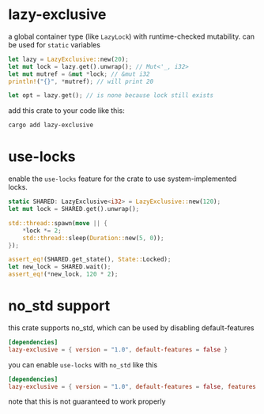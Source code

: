 # lazy-exclusive
a global container type (like `LazyLock`) with runtime-checked mutability. can be used for `static` variables
```rust
let lazy = LazyExclusive::new(20);
let mut lock = lazy.get().unwrap(); // Mut<'_, i32>
let mut mutref = &mut *lock; // &mut i32
println!("{}", *mutref); // will print 20

let opt = lazy.get(); // is none because lock still exists
```
add this crate to your code like this:
```sh
cargo add lazy-exclusive
```

# use-locks
enable the `use-locks` feature for the crate to use system-implemented locks.

```rust
static SHARED: LazyExclusive<i32> = LazyExclusive::new(120);
let mut lock = SHARED.get().unwrap();

std::thread::spawn(move || {
    *lock *= 2;
    std::thread::sleep(Duration::new(5, 0));
});

assert_eq!(SHARED.get_state(), State::Locked);
let new_lock = SHARED.wait();
assert_eq!(*new_lock, 120 * 2);
```

# no_std support
this crate supports no_std, which can be used by disabling default-features
```toml
[dependencies]
lazy-exclusive = { version = "1.0", default-features = false }
```
you can enable `use-locks` with `no_std` like this
```toml
[dependencies]
lazy-exclusive = { version = "1.0", default-features = false, features = ["use-locks"] }
```
note that this is not guaranteed to work properly
